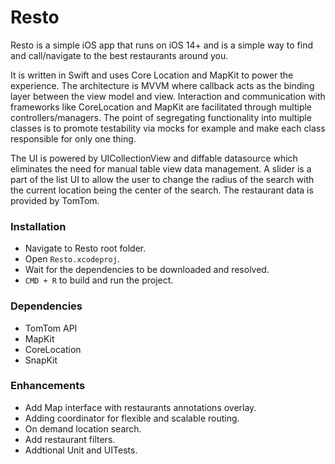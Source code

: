 # Resto

Resto is a simple iOS app that runs on iOS 14+ and is a simple way to find and call/navigate to the best restaurants around you. 

It is written in Swift and uses Core Location and MapKit to power the experience. The architecture is MVVM where callback acts as the binding layer between the view model and view. Interaction and communication with frameworks like CoreLocation and MapKit are facilitated through multiple controllers/managers. The point of segregating functionality into multiple classes is to promote testability via mocks for example and make each class responsible for only one thing.

The UI is powered by UICollectionView and diffable datasource which eliminates the need for manual table view data management. A slider is a part of the list UI to allow the user to change the radius of the search with the current location being the center of the search. The restaurant data is provided by TomTom.

### Installation
* Navigate to Resto root folder.
* Open `Resto.xcodeproj`.
* Wait for the dependencies to be downloaded and resolved.
* `CMD + R` to build and run the project.
  
### Dependencies
* TomTom API
* MapKit
* CoreLocation
* SnapKit
  
### Enhancements
* Add Map interface with restaurants annotations overlay.
* Adding coordinator for flexible and scalable routing.
* On demand location search.
* Add restaurant filters.
* Addtional Unit and UITests.